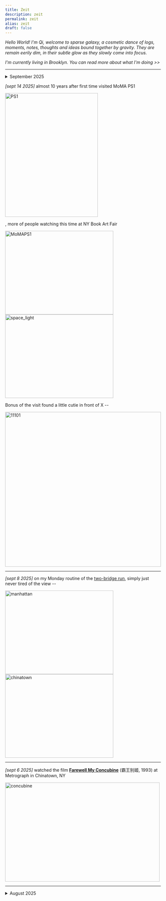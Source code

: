 ```yaml
---
title: Zeit
description: zeit
permalink: zeit
alias: zeit
draft: false
---
```


*Hello World! I'm Qi, welcome to sparse galaxy, a cosmetic dance of logs, moments, notes, thoughts and ideas bound together by gravity. They are remain eerily dim, in their subtle glow as they slowly come into focus.*  

*I'm currently living in Brooklyn. You can read more about what I'm doing >>*  

---

<details><summary> September 2025
</summary></details>

*[sept 14 2025]* almost 10 years after first time visited MoMA PS1 

<img src="https://bear-images.sfo2.cdn.digitaloceanspaces.com/darkgalaxies/ps1-1.webp" alt="PS1" width="300" height="400">

, more of people watching this time at NY Book Art Fair  

<img src="https://bear-images.sfo2.cdn.digitaloceanspaces.com/darkgalaxies/momaps1.webp" alt="MoMAPS1" width="350" height="270">
<img src="https://bear-images.sfo2.cdn.digitaloceanspaces.com/darkgalaxies/space_light.webp" alt="space_light" width="350" height="270">

Bonus of the visit found a little cutie in front of X --  

<img src="https://bear-images.sfo2.cdn.digitaloceanspaces.com/darkgalaxies/11101.webp" alt="11101" width="100%" height="500" frameborder="0">

---

*[sept 8 2025]* on my Monday routine of the [two-bridge run](../two-bridge-run), simply just never tired of the view --  

<img src="https://bear-images.sfo2.cdn.digitaloceanspaces.com/darkgalaxies/manhattan.webp" alt="manhattan" width="350" height="270">
<img src="https://bear-images.sfo2.cdn.digitaloceanspaces.com/darkgalaxies/chinatown.webp" alt="chinatown" width="350" height="270">

---

*[sept 6 2025]* watched the film [**Farewell My Concubine**](../farewell-my-concubine) (霸王别姬, 1993) at Metrograph in Chinatown, NY  
<a href="https://metrograph.com/film/?vista_film_id=9999003621" target="_blank">   

<img src="https://metrograph.imgix.net/2023/12/CIN_FarewellMyConcubine_1600x900.jpg?fm=pjpg&ixlib=php-3.3.1" alt="concubine" width="500" height="320"></a>

---

<details><summary> August 2025
</summary>

*[aug 30 2025]* Bodega Style Sandwiches (from BQE) after a pleasant hike in Beacon, NY

<img src="https://bear-images.sfo2.cdn.digitaloceanspaces.com/darkgalaxies/bqe.webp" alt="BQE"  width="500" height="500">

---

*[aug 23 2025]* The water cure... @ Rockaway Beach in Queens, NY  

<img src="https://bear-images.sfo2.cdn.digitaloceanspaces.com/darkgalaxies/aug-23-2025.webp" alt="aug-23-2025" width="500" height="350">

---

*[aug 18 2025]* After moved to Brooklyn in July, I'm now used to run on sidewalks next to constructions...  

<img src="https://bear-images.sfo2.cdn.digitaloceanspaces.com/darkgalaxies/aug-18-2025.webp" alt="aug-18-2025" width="350" height="500">

</details>
